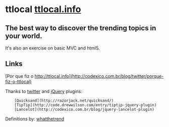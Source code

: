 ttlocal [ttlocal.info](http://ttlocal.info)
====================

The best way to discover the trending topics in your world.
---------------------


It's also an exercise on basic MVC and html5.


Links
-----

[Por que fiz o http://ttlocal.info](http://codexico.com.br/blog/twitter/porque-fiz-o-ttlocal)


Thanks to
[twitter](http://twitter.com)
and
[jQuery](http://jquery.com/)  plugins:

        [Quicksand](http://razorjack.net/quicksand/)
        [TipTip](http://code.drewwilson.com/entry/tiptip-jquery-plugin)
        [Lancelot](http://codexico.com.br/blog/jquery-lancelot-plugin)

Definitions by:
    [whatthetrend](http://api.whatthetrend.com)